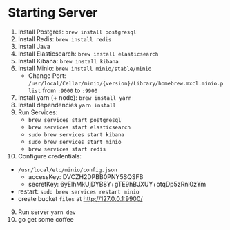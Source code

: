 # Starting Server

1) Install Postgres: `brew install postgresql`
2) Install Redis: `brew install redis`
3) Install Java
4) Install Elasticsearch: `brew install elasticsearch`
5) Install Kibana: `brew install kibana`
6) Install Minio: `brew install minio/stable/minio`
   - Change Port: `/usr/local/Cellar/minio/{version}/Library/homebrew.mxcl.minio.plist` from `:9000` to `:9900`
7) Install yarn (+ node): `brew install yarn`
8) Install dependencies `yarn install`
9) Run Services: 
   - `brew services start postgresql`
   - `brew services start elasticsearch`
   - `sudo brew services start kibana`
   - `sudo brew services start minio`
   - `brew services start redis`
10) Configure credentials: 
 - `/usr/local/etc/minio/config.json`
     - accessKey: DVCZH2DPBB0PNY5SQSFB
     - secretKey: 6yElhMkUjDYB8Y+gTE9hBJXUY+otqDp5zRnl0zYm
 - restart: `sudo brew services restart minio`
 - create bucket `files` at http://127.0.0.1:9900/
9) Run server `yarn dev`
10) go get some coffee
